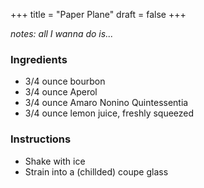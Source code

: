 +++
title = "Paper Plane"
draft = false
+++

*notes: all I wanna do is...*

### Ingredients
  - 3/4 ounce bourbon
  - 3/4 ounce Aperol
  - 3/4 ounce Amaro Nonino Quintessentia
  - 3/4 ounce lemon juice, freshly squeezed

  
### Instructions
  - Shake with ice
  - Strain into a (chillded) coupe glass
